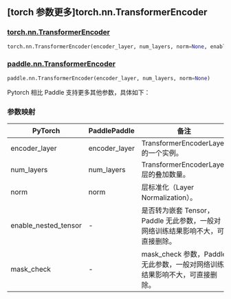 ## [torch 参数更多]torch.nn.TransformerEncoder

### [torch.nn.TransformerEncoder](https://pytorch.org/docs/stable/generated/torch.nn.TransformerEncoder.html#torch.nn.TransformerEncoder)

```python
torch.nn.TransformerEncoder(encoder_layer, num_layers, norm=None, enable_nested_tensor=True, mask_check=True)
```

### [paddle.nn.TransformerEncoder](https://www.paddlepaddle.org.cn/documentation/docs/zh/develop/api/paddle/nn/TransformerEncoder_cn.html)

```python
paddle.nn.TransformerEncoder(encoder_layer, num_layers, norm=None)
```

Pytorch 相比 Paddle 支持更多其他参数，具体如下：

### 参数映射

| PyTorch              | PaddlePaddle  | 备注                                       |
| -------------------- | ------------- | ------------------------------------------ |
| encoder_layer        | encoder_layer | TransformerEncoderLayer 的一个实例。       |
| num_layers           | num_layers    | TransformerEncoderLayer 层的叠加数量。     |
| norm                 | norm          | 层标准化（Layer Normalization）。          |
| enable_nested_tensor | -             | 是否转为嵌套 Tensor，Paddle 无此参数，一般对网络训练结果影响不大，可直接删除。 |
| mask_check           | -             | mask_check 参数，Paddle 无此参数，一般对网络训练结果影响不大，可直接删除。     |
